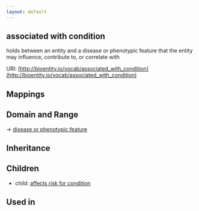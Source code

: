 ```yaml
---
layout: default
---
```


## associated with condition


holds between an entity and a disease or phenotypic feature that the entity may influence, contribute to, or correlate with

URI: [http://bioentity.io/vocab/associated_with_condition](http://bioentity.io/vocab/associated_with_condition)
## Mappings


## Domain and Range

 -> [disease or phenotypic feature](DiseaseOrPhenotypicFeature.html)

## Inheritance


## Children

 *  child: [affects risk for condition](affects_risk_for_condition.html)

## Used in

